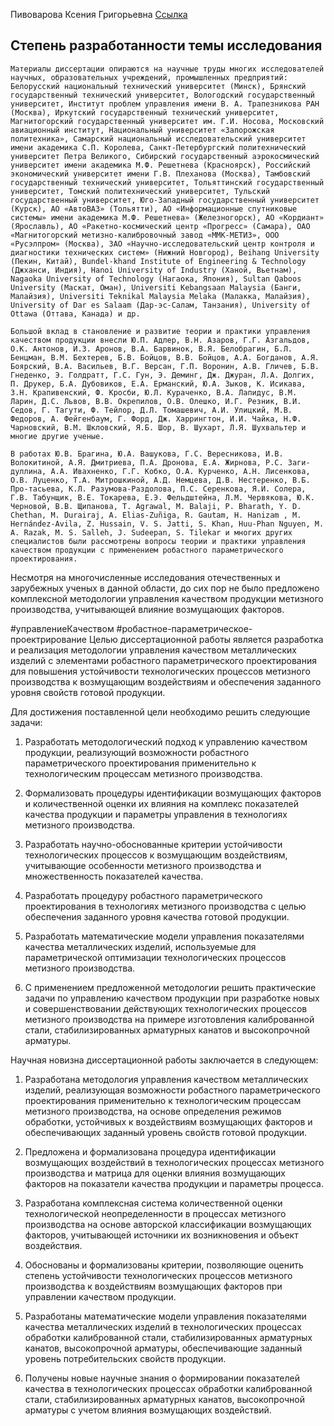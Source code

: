 Пивоварова Ксения Григорьевна
[Ссылка](https://www.dissercat.com/content/metodologiya-upravleniya-kachestvom-produktsii-metiznogo-proizvodstva-s-elementami-robastnog)

## Степень разработанности темы исследования

~~~
Материалы диссертации опираются на научные труды многих исследователей научных, образовательных учреждений, промышленных предприятий: Белорусский национальный технический университет (Минск), Брянский государственный технический университет, Вологодский государственный университет, Институт проблем управления имени В. А. Трапезникова РАН (Москва), Иркутский государственный технический университет, Магнитогорский государственный университет им. Г.И. Носова, Московский авиационный институт, Национальный университет «Запорожская политехника», Самарский национальный исследовательский университет имени академика С.П. Королева, Санкт-Петербургский политехнический университет Петра Великого, Сибирский государственный аэрокосмический университет имени академика М.Ф. Решетнева (Красноярск), Российский экономический университет имени Г.В. Плеханова (Москва), Тамбовский государственный технический университет, Тольяттинский государственный университет, Томский политехнический университет, Тульский государственный университет, Юго-Западный государственный университет (Курск), АО «АвтоВАЗ» (Тольятти), АО «Информационные спутниковые системы» имени академика М.Ф. Решетнева» (Железногорск), АО «Кордиант» (Ярославль), АО «Ракетно-космический центр «Прогресс» (Самара), ОАО «Магнитогорский метизно-калибровочный завод «ММК-МЕТИЗ», ООО «Русэлпром» (Москва), ЗАО «Научно-исследовательский центр контроля и диагностики технических систем» (Нижний Новгород), Beihang University (Пекин, Китай), Bundel-khand Institute of Engineering & Technology (Джханси, Индия), Hanoi University of Industry (Ханой, Вьетнам), Nagaoka University of Technology (Нагаока, Япония), Sultan Qaboos University (Маскат, Оман), Universiti Kebangsaan Malaysia (Банги, Малайзия), Universiti Teknikal Malaysia Melaka (Малакка, Малайзия), University of Dar es Salaam (Дар-эс-Салам, Танзания), University of Ottawa (Оттава, Канада) и др.

Большой вклад в становление и развитие теории и практики управления качеством продукции внесли Ю.П. Адлер, В.Н. Азаров, Г.Г. Азгальдов, О.К. Антонов, И.З. Аронов, В.А. Барвинок, В.Я. Белобрагин, Б.Л. Бенцман, В.М. Бехтерев, Б.В. Бойцов, В.В. Бойцов, А.А. Богданов, А.Я. Боярский, В.А. Васильев, В.Г. Версан, Г.П. Воронин, А.В. Гличев, Б.В. Гнеденко, Э. Голдратт, Г.С. Гун, Э. Деминг, Дж. Джуран, Л.А. Долгих, П. Друкер, Б.А. Дубовиков, Е.А. Ерманский, Ю.А. Зыков, К. Исикава, З.Н. Крапивенский, Ф. Кросби, Ю.Л. Кураченко, В.А. Лапидус, В.М. Ларин, Д.С. Львов, В.В. Окрепилов, О.В. Олешко, И.Г. Резник, В.И. Седов, Г. Тагути, Ф. Тейлор, Д.Л. Томашевич, А.И. Улицкий, М.В. Федоров, А. Фейгенбаум, Г. Форд, Дж. Харрингтон, И.И. Чайка, Н.Ф. Чарновский, В.М. Шкловский, Я.Б. Шор, В. Шухарт, Л.Я. Шухвальтер и многие другие ученые.

В работах Ю.В. Брагина, Ю.А. Вашукова, Г.С. Вересникова, И.В. Волокитиной, А.Я. Дмитриева, П.А. Дронова, Е.А. Жирнова, Р.С. Заги-дуллина, А.А. Ивахненко, Г.Г. Кобко, О.А. Курченко, А.Н. Лисенкова, О.В. Луценко, Т.А. Митрошкиной, А.Д. Немцева, Д.В. Нестеренко, В.Б. Про-тасьева, К.Л. Разумова-Раздолова, П.С. Серенкова, Я.И. Солера, Г.В. Табунщик, В.Е. Токарева, Е.Э. Фельдштейна, Л.М. Червякова, Ю.К. Черновой, В.В. Щипанова, T. Agrawal, M. Balaji, P. Bharath, Y. D. Chethan, M. Durairaj, A. Elias-Zuñiga, R. Gautam, H. Hanizam , M. Hernández-Avila, Z. Hussain, V. S. Jatti, S. Khan, Huu-Phan Nguyen, M. A. Razak, M. S. Salleh, J. Sudeepan, S. Tilekar и многих других специалистов были рассмотрены вопросы теории и практики управления качеством продукции с применением робастного параметрического проектирования. 
~~~

Несмотря на многочисленные исследования отечественных и зарубежных ученых в данной области, до сих пор не было предложено комплексной методологии управления качеством продукции метизного производства, учитывающей влияние возмущающих факторов.

#управлениеКачеством #робастное-параметрическое-проектрирование
Целью диссертационной работы является разработка и реализация методологии управления качеством металлических изделий с элементами робастного параметрического проектирования для повышения устойчивости технологических процессов метизного производства к возмущающим воздействиям и обеспечения заданного уровня свойств готовой продукции.

Для достижения поставленной цели необходимо решить следующие задачи:

1. Разработать методологический подход к управлению качеством продукции, реализующий возможности робастного параметрического проектирования применительно к технологическим процессам метизного производства.

2. Формализовать процедуры идентификации возмущающих факторов и количественной оценки их влияния на комплекс показателей качества продукции и параметры управления в технологиях метизного производства.

3. Разработать научно-обоснованные критерии устойчивости технологических процессов к возмущающим воздействиям, учитывающие особенности метизного производства и множественность показателей качества.

4. Разработать процедуру робастного параметрического проектирования в технологиях метизного производства с целью обеспечения заданного уровня качества готовой продукции.

5. Разработать математические модели управления показателями качества металлических изделий, используемые для параметрической оптимизации технологических процессов метизного производства.

6. С применением предложенной методологии решить практические задачи по управлению качеством продукции при разработке новых и совершенствовании действующих технологических процессов метизного производства на примере изготовления калиброванной стали, стабилизированных арматурных канатов и высокопрочной арматуры.

Научная новизна диссертационной работы заключается в следующем:

1. Разработана методология управления качеством металлических изделий, реализующая возможности робастного параметрического проектирования применительно к технологическим процессам метизного производства, на основе определения режимов обработки, устойчивых к воздействиям возмущающих факторов и обеспечивающих заданный уровень свойств готовой продукции.

2. Предложена и формализована процедура идентификации возмущающих воздействий в технологических процессах метизного производства и матрица для оценки влияния возмущающих факторов на показатели качества продукции и параметры процесса.

3. Разработана комплексная система количественной оценки технологической неопределенности в процессах метизного производства на основе авторской классификации возмущающих факторов, учитывающей источники их возникновения и объект воздействия.

4. Обоснованы и формализованы критерии, позволяющие оценить степень устойчивости технологических процессов метизного производства к воздействиям возмущающих факторов при управлении качеством продукции.

5. Разработаны математические модели управления показателями качества металлических изделий в технологических процессах обработки калиброванной стали, стабилизированных арматурных канатов, высокопрочной арматуры, обеспечивающие заданный уровень потребительских свойств продукции.

6. Получены новые научные знания о формировании показателей качества в технологических процессах обработки калиброванной стали, стабилизированных арматурных канатов, высокопрочной арматуры с учетом влияния возмущающих воздействий.